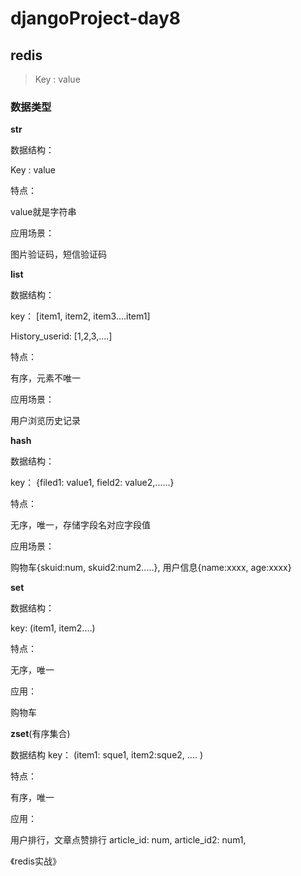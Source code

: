 # djangoProject-day8

## redis

> Key : value

### 数据类型

**str**

数据结构：

Key : value 

特点：

value就是字符串

应用场景：

图片验证码，短信验证码

**list**

数据结构：

key： [item1, item2, item3....item1]

History_userid: [1,2,3,....]

特点：

有序，元素不唯一

应用场景：

用户浏览历史记录

**hash**

数据结构：

key： {filed1: value1, field2: value2,......}

特点：

无序，唯一，存储字段名对应字段值

应用场景：

购物车{skuid:num, skuid2:num2.....}, 用户信息{name:xxxx, age:xxxx}

**set**

数据结构：

key: (item1, item2....)

特点：

无序，唯一

应用：

购物车

**zset**(有序集合)

数据结构
key： (item1: sque1, item2:sque2, ....  )

特点：

有序，唯一

应用：

用户排行，文章点赞排行  article_id: num, article_id2: num1, 



《redis实战》  



















